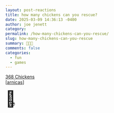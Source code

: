 ```yaml
---
layout: post-reactions
title: how many chickens can you rescue?
date: 2025-03-09 14:36:13 -0400
author: joe jenett
category: 
permalink: /how-many-chickens-can-you-rescue/
slug: how-many-chickens-can-you-rescue
summary: 🐓🐓🐓
comments: false
categories:
  - fun
  - games
---
```

<a title="368 Chickens" href="https://368chickens.com/">368 Chickens</a><br> [<a title="source" href="https://pinboard.in/u:arnicas">arnicas</a>]

<span style="font-size:3.5em;">🐓</span><span style="position:relative;left:-16px;top:4px;">😎</span>

<a style="display:none;" href="https://brid.gy/publish/mastodon"><small>(cross-posted to mastodon)</small></a>